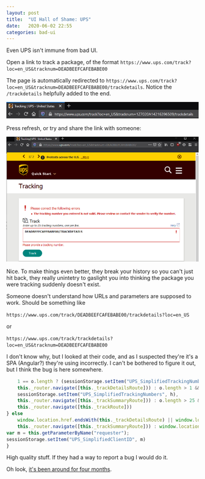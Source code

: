 ```yaml
---
layout: post
title:  "UI Hall of Shame: UPS"
date:   2020-06-02 22:55
categories: bad-ui
---
```


Even UPS isn't immune from bad UI.

Open a link to track a package, of the format `https://www.ups.com/track?loc=en_US&tracknum=DEADBEEFCAFEBABE00`

The page is automatically redirected to `https://www.ups.com/track?loc=en_US&tracknum=DEADBEEFCAFEBABE00/trackdetails`.
Notice the `/trackdetails` helpfully added to the end.

<img src="/assets/posts/2020-06-02-ui-hall-of-shame-ups/redirected1.jpg">

Press refresh, or try and share the link with someone:

<img src="/assets/posts/2020-06-02-ui-hall-of-shame-ups/404.png">

Nice. To make things even better, they break your history so you can't just hit
back, they really unintetry to gaslight you into thinking the package you were 
tracking suddenly doesn't exist.

Someone doesn't understand how URLs and parameters are supposed to work. Should
be something like

`https://www.ups.com/track/DEADBEEFCAFEBABE00/trackdetails?loc=en_US`

or 

`https://www.ups.com/track/trackdetails?loc=en_US&tracknum=DEADBEEFCAFEBABE00`

I don't know why, but I looked at their code, and as I suspected they're it's a
SPA (Angular?) they're using incorrectly. I can't be bothered to figure it out, but
I think the bug is here somewhere.

```javascript
    1 == o.length ? (sessionStorage.setItem("UPS_SimplifiedTrackingNumber", o[0]),
    this._router.navigate([this._trackDetailsRoute])) : o.length > 1 && o.length < 26 ? (utag_data.page_id = "track/track-container.page",
    sessionStorage.setItem("UPS_SimplifiedTrackingNumbers", h),
    this._router.navigate([this._trackSummaryRoute])) : o.length > 25 && (this._errorService.setError(o, ">25"),
    this._router.navigate([this._trackRoute]))
} else
    window.location.href.endsWith(this._trackDetailsRoute) || window.location.href.endsWith(this._trackDetailsRoute + "/") ? this._router.navigate([this._trackDetailsRoute]) : window.location.href.endsWith(this._trackSummaryRoute) || window.location.href.endsWith(this._trackSummaryRoute + "/") ? (utag_data.page_id = "track/track-container.page",
    this._router.navigate([this._trackSummaryRoute])) : window.location.href.endsWith(this._print) || window.location.href.endsWith(this._print + "/") ? this._router.navigate([this._print]) : this._router.navigate([this._trackRoute]);
var m = this.getParameterByName("requester");
sessionStorage.setItem("UPS_SimplifiedClientID", m)
}
```

High quality stuff. If they had a way to report a bug I would do it.

Oh look, [it's been around for four months](https://www.drupal.org/project/simple_package_tracking/issues/3113863).
